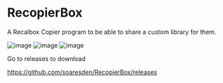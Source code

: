 # RecopierBox
A Recalbox Copier program to be able to share a custom library for them.

![image](https://user-images.githubusercontent.com/54243866/99184269-ed264d80-2741-11eb-9848-2e8948124e40.png)
![image](https://user-images.githubusercontent.com/54243866/99184366-93725300-2742-11eb-9b51-7a9ca4e5e0cf.png)
![image](https://user-images.githubusercontent.com/54243866/99184286-0202e100-2742-11eb-9509-767640f33ee5.png)

Go to releases to download

https://github.com/soaresden/RecopierBox/releases
